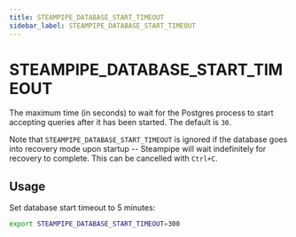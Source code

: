 ```yaml
---
title: STEAMPIPE_DATABASE_START_TIMEOUT
sidebar_label: STEAMPIPE_DATABASE_START_TIMEOUT
---
```


# STEAMPIPE_DATABASE_START_TIMEOUT

The maximum time (in seconds) to wait for the Postgres process to start accepting queries after it has been started.  The default is `30`.

Note that `STEAMPIPE_DATABASE_START_TIMEOUT` is ignored if the database goes into recovery mode upon startup -- Steampipe will wait indefinitely for recovery to complete.  This can be cancelled with `Ctrl+C`.

## Usage 

Set database start timeout to 5 minutes:

```bash
export STEAMPIPE_DATABASE_START_TIMEOUT=300 
```